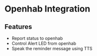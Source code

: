 # Openhab Integration

## Features

- Report status to openhab
- Control Alert LED from openhab
- Speak the reminder message using TTS

